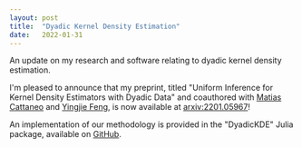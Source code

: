 ```yaml
---
layout: post
title:  "Dyadic Kernel Density Estimation"
date:   2022-01-31
---
```


An update on my research and software relating to
dyadic kernel density estimation.

I'm pleased to announce that my preprint,
titled "Uniform Inference for Kernel Density Estimators with Dyadic Data"
and coauthored with
[Matias Cattaneo](https://cattaneo.princeton.edu)
and
[Yingjie Feng](https://sites.google.com/site/yingjieum/),
is now available at
[arxiv:2201.05967](https://arxiv.org/abs/2201.05967)!

An implementation of our methodology is provided in the
"DyadicKDE" Julia package, available on
[GitHub](https://github.com/WGUNDERWOOD/DyadicKDE.jl).
